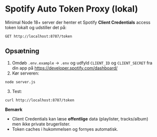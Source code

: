 # Spotify Auto Token Proxy (lokal)

Minimal Node 18+ server der henter et Spotify **Client Credentials** access token lokalt og udstiller det på:
```
GET http://localhost:8787/token
```

## Opsætning
1. Omdøb `.env.example` → `.env` og udfyld `CLIENT_ID` og `CLIENT_SECRET` fra din app på https://developer.spotify.com/dashboard/
2. Kør serveren:
```bash
node server.js
```
3. Test:
```bash
curl http://localhost:8787/token
```

**Bemærk**
- Client Credentials kan læse **offentlige** data (playlister, tracks/album) men ikke private brugerlister.
- Token caches i hukommelsen og fornyes automatisk.
